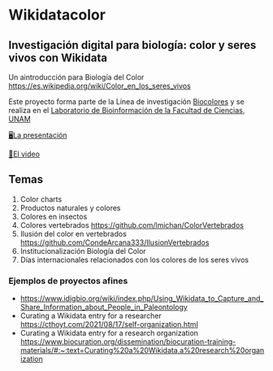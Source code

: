 # Wikidatacolor
## Investigación digital para biología: color y seres vivos con Wikidata

Un aintroducción para Biología del Color https://es.wikipedia.org/wiki/Color_en_los_seres_vivos

Este proyecto forma parte de la Línea de investigación [Biocolores](https://sites.google.com/a/ciencias.unam.mx/layla-michan/hub-biocolores) y se realiza en el [Laboratorio de Bioinformación de la Facultad de Ciencias, UNAM ](https://sites.google.com/a/ciencias.unam.mx/layla-michan/Home)

[🖥La presentación](https://docs.google.com/presentation/d/1ZFnAmfH58y6YWPNM8--Xipt9byOYOlUwBHhG9TXt28c/present?slide=id.p)


[🎥El video](https://youtu.be/IB7ZxpaWnzI)

## Temas
1. Color charts
2. Productos naturales y colores
3. Colores en insectos
4. Colores vertebrados https://github.com/lmichan/ColorVertebrados
5. Ilusión del color en vertebrados https://github.com/CondeArcana333/IlusionVertebrados
6. Institucionalización Biología del Color
7. Días internacionales relacionados con los colores de los seres vivos



### Ejemplos de proyectos afines
+ https://www.idigbio.org/wiki/index.php/Using_Wikidata_to_Capture_and_Share_Information_about_People_in_Paleontology
+ Curating a Wikidata entry for a researcher https://cthoyt.com/2021/08/17/self-organization.html
+ Curating a Wikidata entry for a research organization https://www.biocuration.org/dissemination/biocuration-training-materials/#:~:text=Curating%20a%20Wikidata,a%20research%20organization

